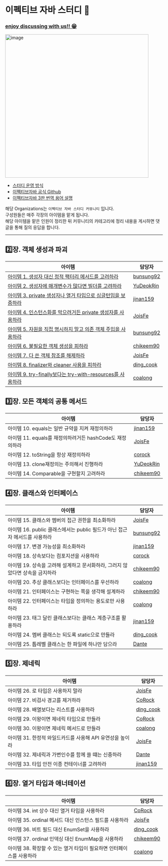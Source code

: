 # 이펙티브 자바 스터디 📝

### [enjoy discussing with us!! 😁](https://github.com/orgs/Study-2-Effective-Java/discussions)

<img width="458" alt="image" src="https://user-images.githubusercontent.com/53285909/207071799-fa8bf91e-6b77-44af-b384-3b035272fae7.png">

- [스터디 운영 방식](https://github.com/Study-2-Effective-Java/Effective-Java/discussions/1)
- [이펙티브자바 공식 Github](https://github.com/WegraLee/effective-java-3e-source-code)
- [이펙티브자바 3판 번역 용어 설명](https://docs.google.com/document/d/1Nw-_FJKre9x7Uy6DZ0NuAFyYUCjBPCpINxqrP0JFuXk/edit)

해당 Organizations는 `이펙티브 자바 스터디 커뮤니티` 입니다.   
구성원들은 매주 각장의 아이템을 맡게 됩니다.   
해당 아이템을 맡은 인원이 정리한 뒤 커뮤니티의 카테고리에 정리 내용을 게시하면 댓글을 통해 질의 응답을 합니다.

---

## 2️⃣장. 객체 생성과 파괴

| 아이템 | 담당자 |
| --- | --- |
| [아이템 1. 생성자 대신 정적 팩터리 메서드를 고려하라](https://github.com/orgs/Study-2-Effective-Java/discussions/17) | [bunsung92](https://github.com/bunsung92) |
| [아이템 2. 생성자에 매개변수가 많다면 빌더를 고려하라](https://github.com/orgs/Study-2-Effective-Java/discussions/21) | [YuDeokRin](https://github.com/YuDeokRin) |
| [아이템 3. private 생성자나 열거 타입으로 싱글턴임을 보증하라](https://github.com/orgs/Study-2-Effective-Java/discussions/12) | [jinan159](https://github.com/jinan159) |
| [아이템 4. 인스턴스화를 막으려거든 private 생성자를 사용하라](https://github.com/orgs/Study-2-Effective-Java/discussions/14) | [JoisFe](https://github.com/JoisFe) |
| [아이템 5. 자원을 직접 명시하지 말고 의존 객체 주입을 사용하라](https://github.com/orgs/Study-2-Effective-Java/discussions/18) | [bunsung92](https://github.com/bunsung92) |
| [아이템 6. 불필요한 객체 생성을 피하라](https://github.com/orgs/Study-2-Effective-Java/discussions/11) | [chikeem90](https://github.com/chikeem90) |
| [아이템 7. 다 쓴 객체 참조를 해제하라](https://github.com/orgs/Study-2-Effective-Java/discussions/15) | [JoisFe](https://github.com/JoisFe) |
| [아이템 8. finalizer와 cleaner 사용을 피하라](https://github.com/orgs/Study-2-Effective-Java/discussions/22) | [ding_cook](https://github.com/bunsung92) |
| [아이템 9. try-finally보다는 try-with-resources를 사용하라](https://github.com/orgs/Study-2-Effective-Java/discussions/28) | [coalong](https://github.com/coalong) |

## 3️⃣장. 모든 객체의 공통 메서드

| 아이템 | 담당자 |
| --- | --- |
| 아이템 10. equals는 일반 규약을 지켜 재정의하라 | [jinan159](https://github.com/jinan159) |
| 아이템 11. equals를 재정의하려거든 hashCode도 재정의하라 | [JoisFe](https://github.com/JoisFe) |
| 아이템 12. toString을 항상 재정의하라 | [corock](https://github.com/corock) | 
| 아이템 13. clone재정의는 주의해서 진행하라 | [YuDeokRin](https://github.com/YuDeokRin) |
| 아이템 14. Comparable을 구현할지 고려하라 | [chikeem90](https://github.com/chikeem90) |

## 4️⃣장. 클래스와 인터페이스

| 아이템 | 담당자 |
| --- | --- |
| 아이템 15. 클래스와 멤버의 접근 권한을 최소화하라 | [JoisFe](https://github.com/JoisFe) |
| 아이템 16. public 클래스에서는 public 필드가 아닌 접근자 메서드를 사용하라 | [bunsung92](https://github.com/bunsung92) |
| 아이템 17. 변경 가능성을 최소화하라 | [jinan159](https://github.com/jinan159) |
| 아이템 18. 상속보다는 컴포지션을 사용하라 | [corock](https://github.com/corock) | 
| 아이템 19. 상속을 고려해 설계하고 문서화하라, 그러지 않았다면 상속을 금지하라 | [chikeem90](https://github.com/chikeem90) |
| 아이템 20. 추상 클래스보다는 인터페이스를 우선하라 | [coalong](https://github.com/coalong) |
| 아이템 21. 인터페이스는 구현하는 쪽을 생각해 설계하라  | [chikeem90](https://github.com/chikeem90) |
| 아이템 22. 인터페이스는 타입을 정의하는 용도로만 사용하라 | [coalong](https://github.com/coalong) |
| 아이템 23. 태그 달린 클래스보다는 클래스 계층구조를 활용하라 | [jinan159](https://github.com/jinan159) |
| 아이템 24. 멤버 클래스는 되도록 static으로 만들라 | [ding_cook](https://github.com/bunsung92) |
| 아이템 25. 톱레벨 클래스는 한 파일에 하나만 담으라 | [Dante](https://github.com/YuDeokRin) |

## 5️⃣장. 제네릭

| 아이템 | 담당자 |
| --- | --- |
| 아이템 26. 로 타입은 사용하지 말라 | [JoisFe](https://github.com/JoisFe) |
| 아이템 27. 비검사 경고를 제거하라 | [CoRock](https://github.com/corock) |
| 아이템 28. 배열보다는 리스트를 사용하라  | [ding_cook](https://github.com/bunsung92) |
| 아이템 29. 이왕이면 제네릭 타입으로 만들라 | [CoRock](https://github.com/corock) |
| 아이템 30. 이왕이면 제네릭 메서드로 만들라 | [coalong](https://github.com/coalong) |
| 아이템 31. 한정적 와일드카드를 사용해 API 유연성을 높이라 | [JoisFe](https://github.com/JoisFe) |
| 아이템 32. 제네릭과 가변인수를 함께 쓸 떄는 신중하라 | [Dante](https://github.com/YuDeokRin) |
| 아이템 33. 타입 안전 이종 컨테이너를 고려하라  | [jinan159](https://github.com/jinan159) |

## 6️⃣장. 열거 타입과 애너테이션

| 아이템 | 담당자 |
| --- | --- |
| 아이템 34. int 상수 대신 열거 타입을 사용하라 | [CoRock](https://github.com/corock) |
| 아이템 35. ordinal 메서드 대신 인스턴스 필드를 사용하라 | [JoisFe](https://github.com/JoisFe) |
| 아이템 36. 비트 필드 대신 EnumSet을 사용하라 | [ding_cook](https://github.com/bunsung92) |
| 아이템 37. ordinal 인덱싱 대신 EnumMap을 사용하라 | [chikeem90](https://github.com/chikeem90) |
| 아이템 38. 확장할 수 있는 열거 타입이 필요하면 인터페이스를 사용하라 | [coalong](https://github.com/coalong) |
